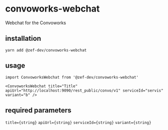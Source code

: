 # convoworks-webchat
Webchat for the Convoworks

## installation 
``` yarn add @zef-dev/convoworks-webchat ```

## usage
``` 
import ConvoworksWebchat from '@zef-dev/convoworks-webchat'

<ConvoworksWebchat title="Title" apiUrl="http://localhost:9090/rest_public/convo/v1" serviceId="servis" variant="b" />
```
## required parameters 
```title={string}```
```apiUrl={string}```
```serviceId={string}```
```variant={string}```
